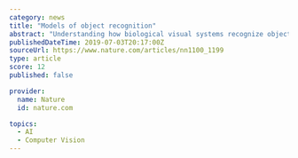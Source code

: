 ```yaml
---
category: news
title: "Models of object recognition"
abstract: "Understanding how biological visual systems recognize objects is one of the ultimate goals in computational neuroscience. From the computational viewpoint of learning, different recognition tasks, such as categorization and identification, are similar ..."
publishedDateTime: 2019-07-03T20:17:00Z
sourceUrl: https://www.nature.com/articles/nn1100_1199
type: article
score: 12
published: false

provider:
  name: Nature
  id: nature.com

topics:
  - AI
  - Computer Vision
---
```

